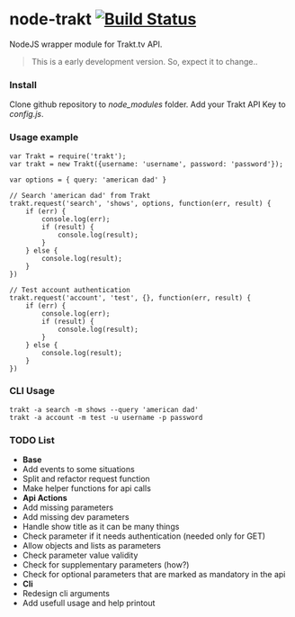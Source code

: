 node-trakt [![Build Status](https://travis-ci.org/hakovala/node-trakt.png?branch=master)](https://travis-ci.org/hakovala/node-trakt)
=====

NodeJS wrapper module for Trakt.tv API.

> This is a early development version. So, expect it to change..

### Install
 Clone github repository to *node_modules* folder.
 Add your Trakt API Key to *config.js*.

### Usage example
	var Trakt = require('trakt');
	var trakt = new Trakt({username: 'username', password: 'password'}); 

	var options = { query: 'american dad' }

	// Search 'american dad' from Trakt
	trakt.request('search', 'shows', options, function(err, result) {
		if (err) {
			console.log(err);
			if (result) {
				console.log(result);
			}
		} else {
			console.log(result);
		}
	})

	// Test account authentication
	trakt.request('account', 'test', {}, function(err, result) {
		if (err) {
			console.log(err);
			if (result) {
				console.log(result);
			}
		} else {
			console.log(result);
		}
	})

### CLI Usage
	trakt -a search -m shows --query 'american dad'
	trakt -a account -m test -u username -p password

### TODO List
 - **Base**
  - Add events to some situations
  - Split and refactor request function
  - Make helper functions for api calls
 - **Api Actions**
  - Add missing parameters
  - Add missing dev parameters
  - Handle show title as it can be many things
  - Check parameter if it needs authentication (needed only for GET)
  - Allow objects and lists as parameters
  - Check parameter value validity
  - Check for supplementary parameters (how?)
  - Check for optional parameters that are marked as mandatory in the api
 - **Cli**
  - Redesign cli arguments
  - Add usefull usage and help printout



